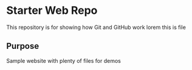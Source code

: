 # Starter Web Repo

This repository is for showing how Git and GitHub work 
lorem this is file

## Purpose

Sample website with plenty of files for demos